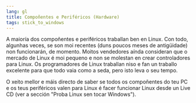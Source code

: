 ```yaml
---
lang: gl
title: Compoñentes e Periféricos (Hardware)
tags: stick_to_windows
---
```


A maioría dos compoñentes e periféricos traballan ben en Linux. Con todo, algunhas veces, se son moi recentes (duns poucos meses de antigüidade) non funcionarán, de momento. Moitos vendedores aínda consideran que o mercado de Linux é moi pequeno e non se molestan en crear controladores para Linux. Os programadores de Linux traballan niso e fan un traballo excelente para que todo vaia como a seda, pero isto leva o seu tempo.

O xeito mellor e máis directo de saber se todos os compoñentes do teu PC e os teus periféricos valen para Linux é facer funcionar Linux desde un Live CD (ver a sección "Proba Linux sen tocar Windows").

